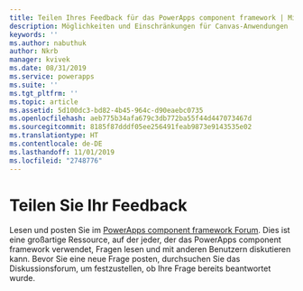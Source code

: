 ```yaml
---
title: Teilen Ihres Feedback für das PowerApps component framework | Microsoft Docs
description: Möglichkeiten und Einschränkungen für Canvas-Anwendungen
keywords: ''
ms.author: nabuthuk
author: Nkrb
manager: kvivek
ms.date: 08/31/2019
ms.service: powerapps
ms.suite: ''
ms.tgt_pltfrm: ''
ms.topic: article
ms.assetid: 5d100dc3-bd82-4b45-964c-d90eaebc0735
ms.openlocfilehash: aeb775b34afa679c3db772ba55f44d447073467d
ms.sourcegitcommit: 8185f87dddf05ee256491feab9873e9143535e02
ms.translationtype: HT
ms.contentlocale: de-DE
ms.lasthandoff: 11/01/2019
ms.locfileid: "2748776"
---
```

# <a name="share-your-feedback"></a>Teilen Sie Ihr Feedback

Lesen und posten Sie im [PowerApps component framework Forum](https://powerusers.microsoft.com/t5/PowerApps-Component-Framework/bd-p/pa_component_framework). Dies ist eine großartige Ressource, auf der jeder, der das PowerApps component framework verwendet, Fragen lesen und mit anderen Benutzern diskutieren kann. Bevor Sie eine neue Frage posten, durchsuchen Sie das Diskussionsforum, um festzustellen, ob Ihre Frage bereits beantwortet wurde.
